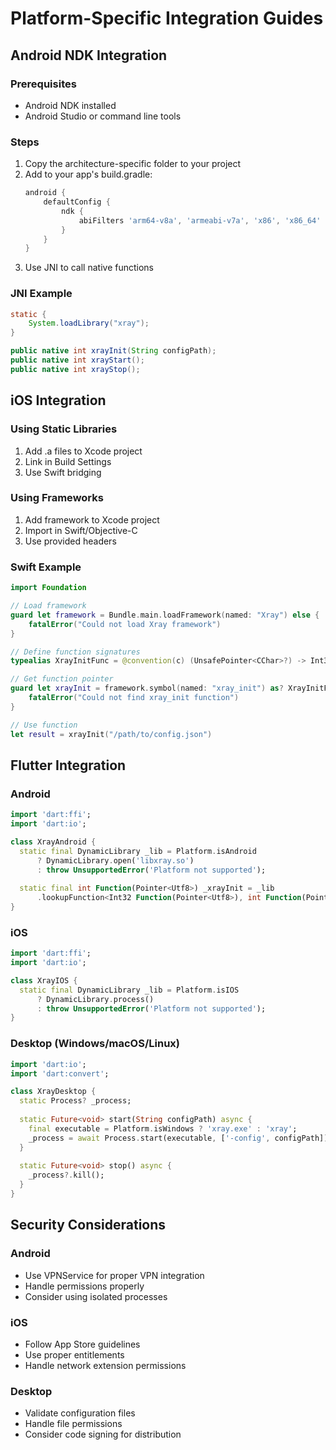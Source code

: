 # Platform-Specific Integration Guides

## Android NDK Integration

### Prerequisites
- Android NDK installed
- Android Studio or command line tools

### Steps
1. Copy the architecture-specific folder to your project
2. Add to your app's build.gradle:
   ```gradle
   android {
       defaultConfig {
           ndk {
               abiFilters 'arm64-v8a', 'armeabi-v7a', 'x86', 'x86_64'
           }
       }
   }
   ```
3. Use JNI to call native functions

### JNI Example
```java
static {
    System.loadLibrary("xray");
}

public native int xrayInit(String configPath);
public native int xrayStart();
public native int xrayStop();
```

## iOS Integration

### Using Static Libraries
1. Add .a files to Xcode project
2. Link in Build Settings
3. Use Swift bridging

### Using Frameworks
1. Add framework to Xcode project
2. Import in Swift/Objective-C
3. Use provided headers

### Swift Example
```swift
import Foundation

// Load framework
guard let framework = Bundle.main.loadFramework(named: "Xray") else {
    fatalError("Could not load Xray framework")
}

// Define function signatures
typealias XrayInitFunc = @convention(c) (UnsafePointer<CChar>?) -> Int32

// Get function pointer
guard let xrayInit = framework.symbol(named: "xray_init") as? XrayInitFunc else {
    fatalError("Could not find xray_init function")
}

// Use function
let result = xrayInit("/path/to/config.json")
```

## Flutter Integration

### Android
```dart
import 'dart:ffi';
import 'dart:io';

class XrayAndroid {
  static final DynamicLibrary _lib = Platform.isAndroid
      ? DynamicLibrary.open('libxray.so')
      : throw UnsupportedError('Platform not supported');
      
  static final int Function(Pointer<Utf8>) _xrayInit = _lib
      .lookupFunction<Int32 Function(Pointer<Utf8>), int Function(Pointer<Utf8>)>('xray_init');
}
```

### iOS
```dart
import 'dart:ffi';
import 'dart:io';

class XrayIOS {
  static final DynamicLibrary _lib = Platform.isIOS
      ? DynamicLibrary.process()
      : throw UnsupportedError('Platform not supported');
}
```

### Desktop (Windows/macOS/Linux)
```dart
import 'dart:io';
import 'dart:convert';

class XrayDesktop {
  static Process? _process;
  
  static Future<void> start(String configPath) async {
    final executable = Platform.isWindows ? 'xray.exe' : 'xray';
    _process = await Process.start(executable, ['-config', configPath]);
  }
  
  static Future<void> stop() async {
    _process?.kill();
  }
}
```

## Security Considerations

### Android
- Use VPNService for proper VPN integration
- Handle permissions properly
- Consider using isolated processes

### iOS
- Follow App Store guidelines
- Use proper entitlements
- Handle network extension permissions

### Desktop
- Validate configuration files
- Handle file permissions
- Consider code signing for distribution

